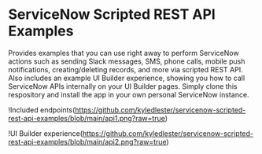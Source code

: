# ServiceNow Scripted REST API Examples
Provides examples that you can use right away to perform ServiceNow actions such as sending Slack messages, SMS, phone calls, mobile push notifications, creating/deleting records, and more via scripted REST API. Also includes an example UI Builder experience, showing you how to call ServiceNow APIs internally on your UI Builder pages. Simply clone this respository and install the app in your own personal ServiceNow instance.

!Included endpoints(https://github.com/kyledlester/servicenow-scripted-rest-api-examples/blob/main/api1.png?raw=true)

!UI Builder experience(https://github.com/kyledlester/servicenow-scripted-rest-api-examples/blob/main/api2.png?raw=true)

